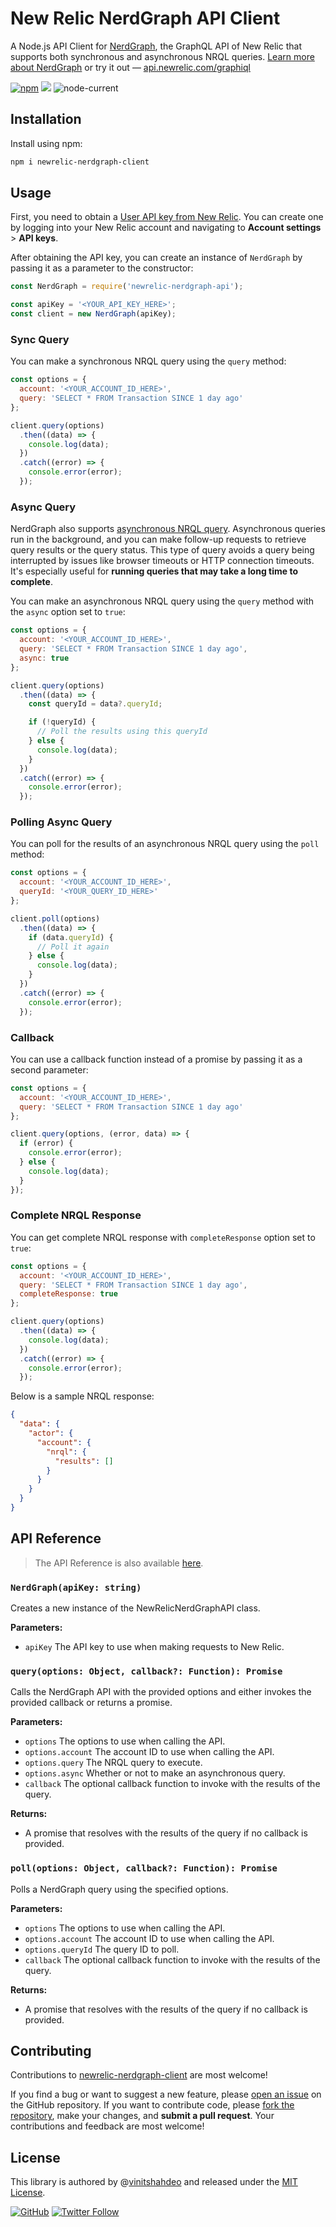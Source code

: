 # New Relic NerdGraph API Client

A Node.js API Client for [NerdGraph](https://docs.newrelic.com/docs/apis/nerdgraph/examples/nerdgraph-nrql-tutorial/), the GraphQL API of New Relic that supports both synchronous and asynchronous NRQL queries. [Learn more about NerdGraph](https://docs.newrelic.com/docs/apis/nerdgraph/get-started/introduction-new-relic-nerdgraph/) or try it out — [api.newrelic.com/graphiql](https://api.newrelic.com/graphiql)

[![npm](https://img.shields.io/npm/v/newrelic-nerdgraph-client?label=npm&logo=npm)](https://www.npmjs.com/package/newrelic-nerdgraph-client) [![](https://img.shields.io/badge/NerdGraph-API-green?logo=newrelic)](https://docs.newrelic.com/docs/apis/nerdgraph/get-started/introduction-new-relic-nerdgraph/) ![node-current](https://img.shields.io/node/v/newrelic-nerdgraph-client?logo=node.js)

## Installation
Install using npm:
```bash
npm i newrelic-nerdgraph-client
```

## Usage

First, you need to obtain a [User API key from New Relic](https://docs.newrelic.com/docs/apis/intro-apis/new-relic-api-keys/). You can create one by logging into your New Relic account and navigating to **Account settings** > **API keys**.

After obtaining the API key, you can create an instance of `NerdGraph` by passing it as a parameter to the constructor:

```js
const NerdGraph = require('newrelic-nerdgraph-api');

const apiKey = '<YOUR_API_KEY_HERE>';
const client = new NerdGraph(apiKey);
```

### Sync Query

You can make a synchronous NRQL query using the `query` method:

```js
const options = {
  account: '<YOUR_ACCOUNT_ID_HERE>',
  query: 'SELECT * FROM Transaction SINCE 1 day ago'
};

client.query(options)
  .then((data) => {
    console.log(data);
  })
  .catch((error) => {
    console.error(error);
  });
```

### Async Query

NerdGraph also supports [asynchronous NRQL query](https://docs.newrelic.com/docs/apis/nerdgraph/examples/async-queries-nrql-tutorial/). Asynchronous queries run in the background, and you can make follow-up requests to retrieve query results or the query status. This type of query avoids a query being interrupted by issues like browser timeouts or HTTP connection timeouts. It's especially useful for **running queries that may take a long time to complete**.

You can make an asynchronous NRQL query using the `query` method with the `async` option set to `true`:

```js
const options = {
  account: '<YOUR_ACCOUNT_ID_HERE>',
  query: 'SELECT * FROM Transaction SINCE 1 day ago',
  async: true
};

client.query(options)
  .then((data) => {
    const queryId = data?.queryId;

    if (!queryId) {
      // Poll the results using this queryId
    } else {
      console.log(data);
    }
  })
  .catch((error) => {
    console.error(error);
  });
```

### Polling Async Query

You can poll for the results of an asynchronous NRQL query using the `poll` method:

```js
const options = {
  account: '<YOUR_ACCOUNT_ID_HERE>',
  queryId: '<YOUR_QUERY_ID_HERE>'
};

client.poll(options)
  .then((data) => {
    if (data.queryId) {
      // Poll it again
    } else {
      console.log(data);
    } 
  })
  .catch((error) => {
    console.error(error);
  });
```

### Callback

You can use a callback function instead of a promise by passing it as a second parameter:

```js
const options = {
  account: '<YOUR_ACCOUNT_ID_HERE>',
  query: 'SELECT * FROM Transaction SINCE 1 day ago'
};

client.query(options, (error, data) => {
  if (error) {
    console.error(error);
  } else {
    console.log(data);
  }
});
```

### Complete NRQL Response

You can get complete NRQL response with `completeResponse` option set to `true`:

```javascript
const options = {
  account: '<YOUR_ACCOUNT_ID_HERE>',
  query: 'SELECT * FROM Transaction SINCE 1 day ago',
  completeResponse: true
};

client.query(options)
  .then((data) => {
    console.log(data);
  })
  .catch((error) => {
    console.error(error);
  });
```

Below is a sample NRQL response:

```json
{
  "data": {
    "actor": {
      "account": {
        "nrql": {
          "results": []
        }
      }
    }
  }
}
```

## API Reference

> The API Reference is also available [here](https://vinitshahdeo.github.io/newrelic-nerdgraph-client/).

### `NerdGraph(apiKey: string)`

Creates a new instance of the NewRelicNerdGraphAPI class.

**Parameters:**

- `apiKey` The API key to use when making requests to New Relic.

### `query(options: Object, callback?: Function): Promise`

Calls the NerdGraph API with the provided options and either invokes the provided callback or returns a promise.

**Parameters:**

- `options` The options to use when calling the API.
- `options.account` The account ID to use when calling the API.
- `options.query` The NRQL query to execute.
- `options.async` Whether or not to make an asynchronous query.
- `callback` The optional callback function to invoke with the results of the query.

**Returns:**

- A promise that resolves with the results of the query if no callback is provided.

### `poll(options: Object, callback?: Function): Promise`

Polls a NerdGraph query using the specified options.

**Parameters:**

- `options` The options to use when calling the API.
- `options.account` The account ID to use when calling the API.
- `options.queryId` The query ID to poll.
- `callback` The optional callback function to invoke with the results of the query.

**Returns:**

- A promise that resolves with the results of the query if no callback is provided.

## Contributing

Contributions to [newrelic-nerdgraph-client](https://github.com/vinitshahdeo/newrelic-nerdgraph-client) are most welcome!

If you find a bug or want to suggest a new feature, please [open an issue](https://github.com/vinitshahdeo/newrelic-nerdgraph-client/issues/new) on the GitHub repository. If you want to contribute code, please [fork the repository](https://github.com/vinitshahdeo/newrelic-nerdgraph-client/fork), make your changes, and **submit a pull request**. Your contributions and feedback are most welcome!

## License

This library is authored by @[vinitshahdeo](https://github.com/vinitshahdeo) and released under the [MIT License](./LICENSE).

[![GitHub](https://img.shields.io/github/license/vinitshahdeo/newrelic-nerdgraph-client?logo=github)](./LICENSE) [![Twitter Follow](https://img.shields.io/twitter/follow/vinit_shahdeo?style=social)](https://twitter.com/Vinit_Shahdeo)

